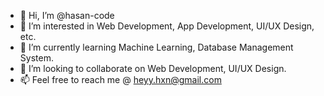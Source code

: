 - 👋 Hi, I’m @hasan-code
- 👀 I’m interested in Web Development, App Development, UI/UX Design, etc.
- 🌱 I’m currently learning Machine Learning, Database Management System.
- 💞️ I’m looking to collaborate on Web Development, UI/UX Design.
- 📫 Feel free to reach me @ heyy.hxn@gmail.com

<!---
hasan-code/hasan-code is a ✨ special ✨ repository because its `README.md` (this file) appears on your GitHub profile.
You can click the Preview link to take a look at your changes.
--->
